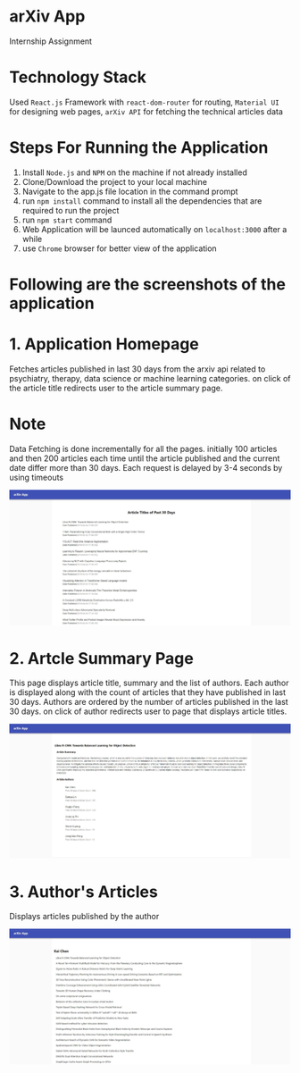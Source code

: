 # arXiv App
Internship Assignment

# Technology Stack
Used `React.js` Framework with `react-dom-router` for routing, `Material UI` for designing web pages, `arXiv API` for fetching the technical articles data 

# Steps For Running the Application

1. Install `Node.js` and `NPM` on the machine if not already installed
2. Clone/Download the project to your local machine
3. Navigate to the app.js file location in the command prompt
4. run `npm install` command to install all the dependencies that are required to run the project
5. run `npm start` command
6. Web Application will be launced automatically on `localhost:3000` after a while
7. use `Chrome` browser for better view of the application

# Following are the screenshots of the application 

# 1. Application Homepage
Fetches articles published in last 30 days from the arxiv api related to psychiatry, therapy, data science or machine learning categories. on click of the article title redirects user to the article summary page.

# Note
Data Fetching is done incrementally for all the pages. initially 100 articles and then 200 articles each time until the article published and the current date differ more than 30 days. Each request is delayed by 3-4 seconds by using timeouts

![picture](https://raw.githubusercontent.com/sivakumar69/arxiv-app/master/public/images/page_1.JPG)

# 2. Artcle Summary Page
This page displays article title, summary and the list of authors. Each author is displayed along with the count of articles that they have published in last 30 days. 
Authors are ordered by the number of articles published in the last 30 days.
on click of author redirects user to page that displays article titles.

![picture](https://raw.githubusercontent.com/sivakumar69/arxiv-app/master/public/images/page_2.JPG)

# 3. Author's Articles 
Displays articles published by the author

![picture](https://raw.githubusercontent.com/sivakumar69/arxiv-app/master/public/images/page_3.JPG)


